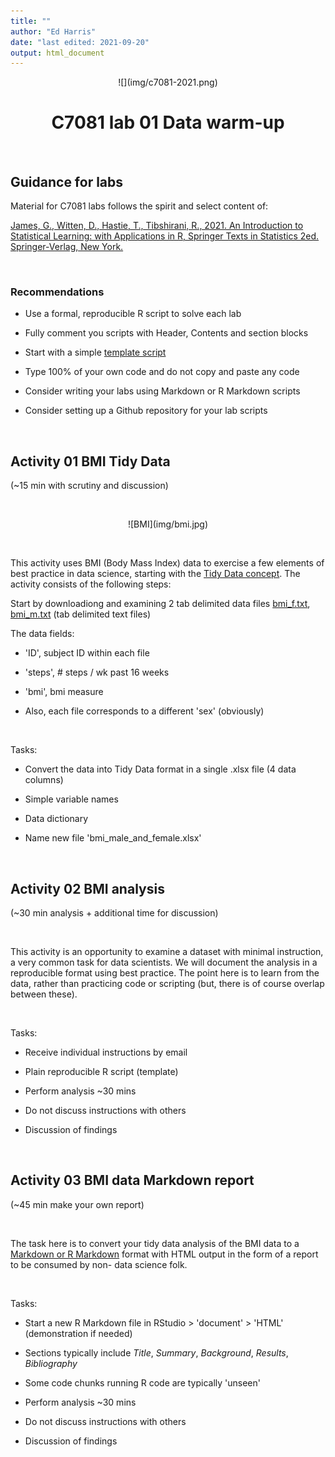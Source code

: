 ```yaml
---
title: ""
author: "Ed Harris"
date: "last edited: 2021-09-20"
output: html_document
---
```


<center>
![](img/c7081-2021.png)

# C7081 lab 01 Data warm-up
</center>

&nbsp;

## Guidance for labs

Material for C7081 labs follows the spirit and select content of:

[James, G., Witten, D., Hastie, T., Tibshirani, R., 2021. An Introduction to Statistical Learning: with Applications in R, Springer Texts in Statistics 2ed. Springer-Verlag, New York.](https://www.statlearning.com/)

&nbsp;

### Recommendations

- Use a formal, reproducible R script to solve each lab

- Fully comment you scripts with Header, Contents and section blocks

- Start with a simple [template script](files/script-template.R)

- Type 100% of your own code and do not copy and paste any code

- Consider writing your labs using Markdown or R Markdown scripts

- Consider setting up a Github repository for your lab scripts

&nbsp;

## Activity 01 BMI Tidy Data 

(~15 min with scrutiny and discussion)

&nbsp;

<center>
![BMI](img/bmi.jpg)
</center>

&nbsp;

This activity uses BMI (Body Mass Index) data to exercise a few elements of best practice in data science, starting with the [Tidy Data concept](https://dsgarage.netlify.app/bootcamp/1.4-m1-data-frames/).  The activity consists of the following steps:

Start by downloadiong and examining 2 tab delimited data files [bmi_f.txt](data/bmi_f.txt), [bmi_m.txt](data/bmi_m.txt) (tab delimited text files)

The data fields:

- 'ID', subject ID within each file

- 'steps', # steps / wk past 16 weeks

- 'bmi', bmi measure

- Also, each file corresponds to a different 'sex' (obviously)

&nbsp;

Tasks:

- Convert the data into Tidy Data format in a single .xlsx file (4 data columns)

- Simple variable names

- Data dictionary

- Name new file 'bmi_male_and_female.xlsx'

&nbsp;

## Activity 02 BMI analysis

(~30 min analysis + additional time for discussion)

&nbsp;

This activity is an opportunity to examine a dataset with minimal instruction, a very common task for data scientists.  We will document the analysis in a reproducible format using best practice. The point here is to learn from the data, rather than practicing code or scripting (but, there is of course overlap between these).

&nbsp;

Tasks:

- Receive individual instructions by email

- Plain reproducible R script (template)

- Perform analysis ~30 mins

- Do not discuss instructions with others

- Discussion of findings

&nbsp;

## Activity 03 BMI data Markdown report

(~45 min make your own report)

&nbsp;

The task here is to convert your tidy data analysis of the BMI data to a [Markdown or R Markdown](https://dsgarage.netlify.app/bootcamp/3.2-m3-rmarkdown/) format with HTML output in the form of a report to be consumed by non- data science folk.

&nbsp;


Tasks:

- Start a new R Markdown file in RStudio > 'document' > 'HTML' (demonstration if needed)

- Sections typically include *Title*, *Summary*, *Background*, *Results*, *Bibliography*

- Some code chunks running R code are typically 'unseen'

- Perform analysis ~30 mins

- Do not discuss instructions with others

- Discussion of findings

&nbsp;

&nbsp;

&nbsp;
